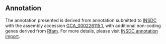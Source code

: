 

Annotation
----------

The annotation presented is derived from annotation submitted to
[INSDC](http://www.insdc.org) with the assembly accession
[GCA\_000226115.1](http://www.ebi.ac.uk/ena/data/view/GCA_000226115.1),
with additional non-coding genes derived from
[Rfam](http://rfam.xfam.org/). For more details, please visit [INSDC
annotation
import](http://ensemblgenomes.org/info/data/insdc_annotation).
